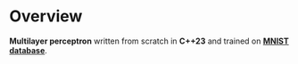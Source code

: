 # Overview

**Multilayer perceptron** written from scratch in **C++23** and trained on [**MNIST database**](http://yann.lecun.com/exdb/mnist/).
